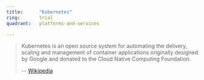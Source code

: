 ```yaml
---
title:      "Kubernetes"
ring:       trial
quadrant:   platforms-and-services

---
```


> Kubernetes is an open source system for automating the delivery, scaling and management of container applications originally designed by Google and donated to the Cloud Native Computing Foundation.
>
> -- [Wikipedia](https://www.wikipedia.org)